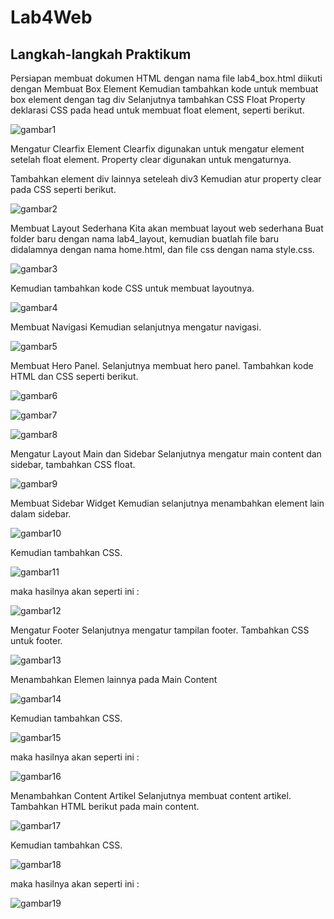 # Lab4Web

## Langkah-langkah Praktikum
Persiapan membuat dokumen HTML dengan nama file lab4_box.html  diikuti dengan Membuat Box Element
Kemudian tambahkan kode untuk membuat box element dengan tag div Selanjutnya tambahkan CSS Float Property deklarasi CSS pada head untuk membuat float element, seperti berikut.

![gambar1](screenshoot/c1.png)


Mengatur Clearfix Element
Clearfix digunakan untuk mengatur element setelah float element. Property clear digunakan untuk mengaturnya.

Tambahkan element div lainnya seteleah div3 Kemudian atur property clear pada CSS seperti berikut.

![gambar2](screenshoot/c2.png)

Membuat Layout Sederhana
Kita akan membuat layout web sederhana 
Buat folder baru dengan nama lab4_layout, kemudian buatlah file baru didalamnya dengan nama
home.html, dan file css dengan nama style.css.

![gambar3](screenshoot/c3.png)

Kemudian tambahkan kode CSS untuk membuat layoutnya.


![gambar4](screenshoot/c4.png)

Membuat Navigasi
Kemudian selanjutnya mengatur navigasi.

![gambar5](screenshoot/c5.png)

Membuat Hero Panel.
Selanjutnya membuat hero panel. Tambahkan kode HTML dan CSS seperti berikut.

![gambar6](screenshoot/c6.png)

![gambar7](screenshoot/c7.png)

![gambar8](screenshoot/c8.png)


Mengatur Layout Main dan Sidebar
Selanjutnya mengatur main content dan sidebar, tambahkan CSS float.

![gambar9](screenshoot/c10.png)

Membuat Sidebar Widget
Kemudian selanjutnya menambahkan element lain dalam sidebar.

![gambar10](screenshoot/c9.png)

Kemudian tambahkan CSS.

![gambar11](screenshoot/c11.png)

maka hasilnya akan seperti ini :

![gambar12](screenshoot/c12.png)

Mengatur Footer
Selanjutnya mengatur tampilan footer. Tambahkan CSS untuk footer.

![gambar13](screenshoot/c13.png)

Menambahkan Elemen lainnya pada Main Content

![gambar14](screenshoot/c14.png)

Kemudian tambahkan CSS.

![gambar15](screenshoot/c15.png)

maka hasilnya akan seperti ini :

![gambar16](screenshoot/c16.png)

Menambahkan Content Artikel
Selanjutnya membuat content artikel. Tambahkan HTML berikut pada main content.

![gambar17](screenshoot/c17.png)

Kemudian tambahkan CSS.

![gambar18](screenshoot/c18.png)

maka hasilnya akan seperti ini :

![gambar19](screenshoot/c19.png)